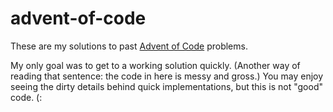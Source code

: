 # advent-of-code

These are my solutions to past [Advent of Code](https://adventofcode.com) problems.

My only goal was to get to a working solution quickly. (Another way of reading that sentence: the code in here is messy and gross.) You may enjoy seeing the dirty details behind quick implementations, but this is not "good" code. (:
